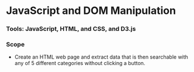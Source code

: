 # JavaScript and DOM Manipulation

### Tools: JavaScript, HTML, and CSS, and D3.js 

### Scope
* Create an HTML web page and extract data that is then searchable with any of 5 different categories without clicking a button. 



 

